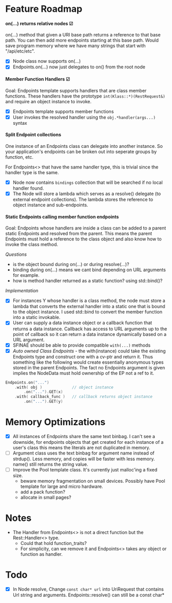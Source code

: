 
# Feature Roadmap

#### on(...) returns relative nodes &#9745;
on(...) method that given a URI base path returns a reference to that base path. You
can then add more endpoints starting at this base path. Would save program memory 
where we have many strings that start with "/api/etc/etc".
- [x] Node class now supports on(...)
- [x] Endpoints.on(...) now just delegates to on() from the root node

#### Member Function Handlers &#9745;
Goal: Endpoints template supports handlers that are class member functions. These 
handlers have the prototype `int(Klass::*)(RestRequest&)` and require an object 
instance to invoke.
- [x] Endpoints template supports member functions
- [x] User invokes the resolved handler using the `obj.*handler(args...)` syntax

#### Split Endpoint collections
One instance of an Endpoints class can delegate into another instance. So your
application's endpoints can be broken out into seperate groups by function, etc.

For Endpoints<> that have the same handler type, this is trivial since the handler 
type is the same.
- [x] Node now contains `bindings` collection that will be searched if no local 
handler found.
- [x] The Node will store a lambda which serves as a resolve() delegate (to external 
endpoint collections). The lambda stores the reference to object instance and sub-endpoints.

#### Static Endpoints calling member function endpoints
Goal: Endpoints whose handlers are inside a class can be added to a parent static Endpoints
and resolved from the parent. This means the parent Endpoints must hold a reference
to the class object and also know how to invoke the class method.

*Questions*
- is the object bound during on(...) or during resolve(...)?
- binding during on(...) means we cant bind depending on URL arguments for example.
- how is method handler returned as a static function? using std::bind()?

*Implementation*
- [x] For instances Y whose handler is a class method, the node must store a lambda that
converts the external handler into a static one that is bound to the object instance.
I used std::bind to convert the member function into a static invokable.
- [x] User can supply a data instance object or a callback function that returns a data
instance. Callback has access to URL arguments up to the point of callback so it can 
return a data instance dynamically based on a URL argument.
- [x] SFINAE should be able to provide compatible `with(...)` methods
- [x] _Auto owned Class Endpoints_ - the with(instance) could take the existing Endpoints
type and construct one with a cv-ptr and return it. Thus something like the following 
would create essentially anonymous types stored in the parent Endpoints. The fact no 
Endpoints argument is given implies the NodeData must hold ownership of the EP not a ref 
to it. 
```cpp
Endpoints.on("...")
    .with( obj )             // object instance
        .on("...").GET(x)
    .with( callback_func )   // callback returns object instance
        .on("...").GET(y)
```

# Memory Optimizations
- [x] All instances of Endpoints share the same text binbag. I can't see a downside, for endpoints objects that get created for each instance of a user's class this means the literals are not duplicated in memory.
- [ ] Argument class uses the text binbag for argument name instead of strdup(). Less memory, and copies will be faster with less memory. name() still returns the string value.
- [ ] Improve the Pool template class. It's currently just malloc'ing a fixed size.
    - beware memory fragmentation on small devices. Possibly have Pool template for large and micro hardware.
    - add a pack function?
    - allocate in small pages?
    
# Notes
- The Handler from Endpoints<> is not a direct function but the Rest::Handler<> type.
    - Could that hold function_traits?
    - For simplicity, can we remove it and Endpoints<> takes any object or function as handler.

# Todo
- [x] In Node resolve, Change `const char* url` into UriRequest that contains Url string and arguments. Endpoints::resolve() can still be a const char*
